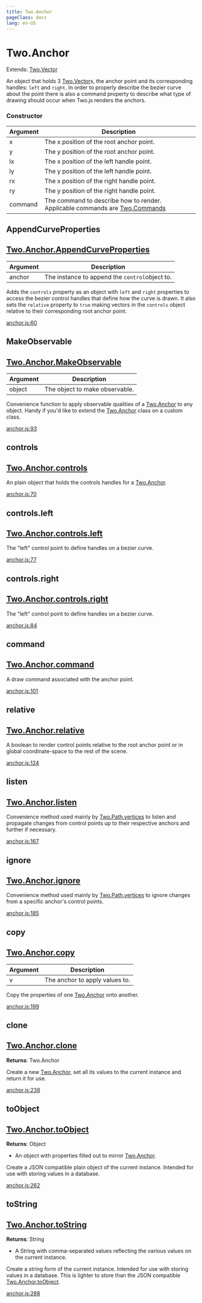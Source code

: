 ```yaml
---
title: Two.Anchor
pageClass: docs
lang: en-US
---
```


# Two.Anchor


<div class="extends">

Extends: [Two.Vector](/docs/vector/)

</div>


An object that holds 3 [Two.Vector](/docs/vector)s, the anchor point and its corresponding handles: `left` and `right`. In order to properly describe the bezier curve about the point there is also a command property to describe what type of drawing should occur when Two.js renders the anchors.


<div class="meta">
  <custom-button text="Source" type="source" href="https://github.com/jonobr1/two.js/blob/dev/src/anchor.js" />
</div>



### Constructor


| Argument | Description |
| ---- | ----------- |
|  x  | The x position of the root anchor point. |
|  y  | The y position of the root anchor point. |
|  lx  | The x position of the left handle point. |
|  ly  | The y position of the left handle point. |
|  rx  | The x position of the right handle point. |
|  ry  | The y position of the right handle point. |
|  command  | The command to describe how to render. Applicable commands are [Two.Commands](/docs/commands) |



<div class="static function ">

## AppendCurveProperties

<h2 class="longname" aria-hidden="true"><a href="#AppendCurveProperties"><span class="prefix">Two.Anchor.</span><span class="shortname">AppendCurveProperties</span></a></h2>












<div class="params">

| Argument | Description |
| ---- | ----------- |
|  anchor  | The instance to append the `control`object to. |
</div>




<div class="description">

Adds the `controls` property as an object with `left` and `right` properties to access the bezier control handles that define how the curve is drawn. It also sets the `relative` property to `true` making vectors in the `controls` object relative to their corresponding root anchor point.

</div>



<div class="meta">

  <a class="lineno" target="_blank" rel="noopener noreferrer" href="https://github.com/jonobr1/two.js/blob/dev/src/anchor.js#L60">
    anchor.js:60
  </a>

</div>






</div>



<div class="static function ">

## MakeObservable

<h2 class="longname" aria-hidden="true"><a href="#MakeObservable"><span class="prefix">Two.Anchor.</span><span class="shortname">MakeObservable</span></a></h2>












<div class="params">

| Argument | Description |
| ---- | ----------- |
|  object  | The object to make observable. |
</div>




<div class="description">

Convenience function to apply observable qualities of a [Two.Anchor](/docs/anchor) to any object. Handy if you'd like to extend the [Two.Anchor](/docs/anchor) class on a custom class.

</div>



<div class="meta">

  <a class="lineno" target="_blank" rel="noopener noreferrer" href="https://github.com/jonobr1/two.js/blob/dev/src/anchor.js#L93">
    anchor.js:93
  </a>

</div>






</div>



<div class="instance member ">

## controls

<h2 class="longname" aria-hidden="true"><a href="#controls"><span class="prefix">Two.Anchor.</span><span class="shortname">controls</span></a></h2>










<div class="properties">



</div>






<div class="description">

An plain object that holds the controls handles for a [Two.Anchor](/docs/anchor).

</div>



<div class="meta">

  <a class="lineno" target="_blank" rel="noopener noreferrer" href="https://github.com/jonobr1/two.js/blob/dev/src/anchor.js#L70">
    anchor.js:70
  </a>

</div>






</div>



<div class="instance member ">

## controls.left

<h2 class="longname" aria-hidden="true"><a href="#controls.left"><span class="prefix">Two.Anchor.</span><span class="shortname">controls.left</span></a></h2>










<div class="properties">



</div>






<div class="description">

The "left" control point to define handles on a bezier curve.

</div>



<div class="meta">

  <a class="lineno" target="_blank" rel="noopener noreferrer" href="https://github.com/jonobr1/two.js/blob/dev/src/anchor.js#L77">
    anchor.js:77
  </a>

</div>






</div>



<div class="instance member ">

## controls.right

<h2 class="longname" aria-hidden="true"><a href="#controls.right"><span class="prefix">Two.Anchor.</span><span class="shortname">controls.right</span></a></h2>










<div class="properties">



</div>






<div class="description">

The "left" control point to define handles on a bezier curve.

</div>



<div class="meta">

  <a class="lineno" target="_blank" rel="noopener noreferrer" href="https://github.com/jonobr1/two.js/blob/dev/src/anchor.js#L84">
    anchor.js:84
  </a>

</div>






</div>



<div class="instance member ">

## command

<h2 class="longname" aria-hidden="true"><a href="#command"><span class="prefix">Two.Anchor.</span><span class="shortname">command</span></a></h2>










<div class="properties">



</div>






<div class="description">

A draw command associated with the anchor point.

</div>



<div class="meta">

  <a class="lineno" target="_blank" rel="noopener noreferrer" href="https://github.com/jonobr1/two.js/blob/dev/src/anchor.js#L101">
    anchor.js:101
  </a>

</div>






</div>



<div class="instance member ">

## relative

<h2 class="longname" aria-hidden="true"><a href="#relative"><span class="prefix">Two.Anchor.</span><span class="shortname">relative</span></a></h2>










<div class="properties">



</div>






<div class="description">

A boolean to render control points relative to the root anchor point or in global coordinate-space to the rest of the scene.

</div>



<div class="meta">

  <a class="lineno" target="_blank" rel="noopener noreferrer" href="https://github.com/jonobr1/two.js/blob/dev/src/anchor.js#L124">
    anchor.js:124
  </a>

</div>






</div>



<div class="instance function ">

## listen

<h2 class="longname" aria-hidden="true"><a href="#listen"><span class="prefix">Two.Anchor.</span><span class="shortname">listen</span></a></h2>















<div class="description">

Convenience method used mainly by [Two.Path.vertices](/docs/path/#two-path-vertices) to listen and propagate changes from control points up to their respective anchors and further if necessary.

</div>



<div class="meta">

  <a class="lineno" target="_blank" rel="noopener noreferrer" href="https://github.com/jonobr1/two.js/blob/dev/src/anchor.js#L167">
    anchor.js:167
  </a>

</div>






</div>



<div class="instance function ">

## ignore

<h2 class="longname" aria-hidden="true"><a href="#ignore"><span class="prefix">Two.Anchor.</span><span class="shortname">ignore</span></a></h2>















<div class="description">

Convenience method used mainly by [Two.Path.vertices](/docs/path/#two-path-vertices) to ignore changes from a specific anchor's control points.

</div>



<div class="meta">

  <a class="lineno" target="_blank" rel="noopener noreferrer" href="https://github.com/jonobr1/two.js/blob/dev/src/anchor.js#L185">
    anchor.js:185
  </a>

</div>






</div>



<div class="instance function ">

## copy

<h2 class="longname" aria-hidden="true"><a href="#copy"><span class="prefix">Two.Anchor.</span><span class="shortname">copy</span></a></h2>












<div class="params">

| Argument | Description |
| ---- | ----------- |
|  v  | The anchor to apply values to. |
</div>




<div class="description">

Copy the properties of one [Two.Anchor](/docs/anchor) onto another.

</div>



<div class="meta">

  <a class="lineno" target="_blank" rel="noopener noreferrer" href="https://github.com/jonobr1/two.js/blob/dev/src/anchor.js#L199">
    anchor.js:199
  </a>

</div>






</div>



<div class="instance function ">

## clone

<h2 class="longname" aria-hidden="true"><a href="#clone"><span class="prefix">Two.Anchor.</span><span class="shortname">clone</span></a></h2>




<div class="returns">

__Returns__: Two.Anchor



</div>












<div class="description">

Create a new [Two.Anchor](/docs/anchor), set all its values to the current instance and return it for use.

</div>



<div class="meta">

  <a class="lineno" target="_blank" rel="noopener noreferrer" href="https://github.com/jonobr1/two.js/blob/dev/src/anchor.js#L238">
    anchor.js:238
  </a>

</div>






</div>



<div class="instance function ">

## toObject

<h2 class="longname" aria-hidden="true"><a href="#toObject"><span class="prefix">Two.Anchor.</span><span class="shortname">toObject</span></a></h2>




<div class="returns">

__Returns__: Object


- An object with properties filled out to mirror [Two.Anchor](/docs/anchor).


</div>












<div class="description">

Create a JSON compatible plain object of the current instance. Intended for use with storing values in a database.

</div>



<div class="meta">

  <a class="lineno" target="_blank" rel="noopener noreferrer" href="https://github.com/jonobr1/two.js/blob/dev/src/anchor.js#L262">
    anchor.js:262
  </a>

</div>






</div>



<div class="instance function ">

## toString

<h2 class="longname" aria-hidden="true"><a href="#toString"><span class="prefix">Two.Anchor.</span><span class="shortname">toString</span></a></h2>




<div class="returns">

__Returns__: String


- A String with comma-separated values reflecting the various values on the current instance.


</div>












<div class="description">

Create a string form of the current instance. Intended for use with storing values in a database. This is lighter to store than the JSON compatible [Two.Anchor.toObject](/docs/anchor/#two-anchor-toobject).

</div>



<div class="meta">

  <a class="lineno" target="_blank" rel="noopener noreferrer" href="https://github.com/jonobr1/two.js/blob/dev/src/anchor.js#L288">
    anchor.js:288
  </a>

</div>






</div>



